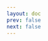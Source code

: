 ```yaml
---
layout: doc
prev: false
next: false
---
```


<CustomItemBox :item="{
  name: '铁矿',
  icon: '/wiki/item/ore_iron.png',
  type: '矿石',
  description: '',
  params: {
    stack: 15,
    durability: -1 
  },
  obtain: {
    found: [],
    npc: [],
    shop: [],
    gardening: []
  }
}" />
